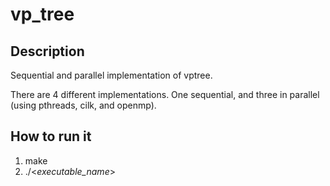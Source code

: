 # vp_tree

## Description
Sequential and parallel implementation of vptree.

There are 4 different implementations. One sequential, and three in parallel (using pthreads, cilk, and openmp). 

## How to run it
1. make
2. ./<*executable_name*>
